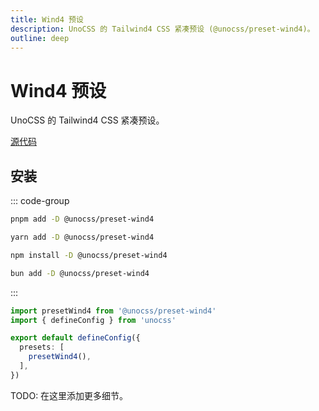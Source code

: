 ```yaml
---
title: Wind4 预设
description: UnoCSS 的 Tailwind4 CSS 紧凑预设 (@unocss/preset-wind4)。
outline: deep
---
```


# Wind4 预设

UnoCSS 的 Tailwind4 CSS 紧凑预设。

[源代码](https://github.com/unocss/unocss/tree/main/packages-presets/preset-wind4)

## 安装

::: code-group

```bash [pnpm]
pnpm add -D @unocss/preset-wind4
```

```bash [yarn]
yarn add -D @unocss/preset-wind4
```

```bash [npm]
npm install -D @unocss/preset-wind4
```

```bash [bun]
bun add -D @unocss/preset-wind4
```

:::

```ts [uno.config.ts]
import presetWind4 from '@unocss/preset-wind4'
import { defineConfig } from 'unocss'

export default defineConfig({
  presets: [
    presetWind4(),
  ],
})
```

TODO: 在这里添加更多细节。
